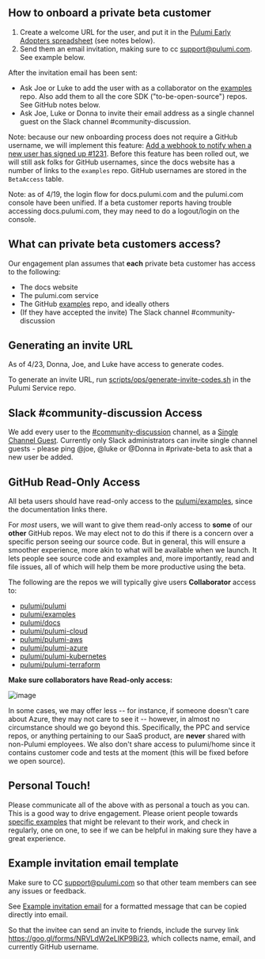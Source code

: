 ## How to onboard a private beta customer

1. Create a welcome URL for the user, and put it in the [Pulumi Early Adopters spreadsheet](https://docs.google.com/spreadsheets/d/1JbFINleJ1-r4f-Q4m_ZrTdsZ7VOO7J-lznQamC7NEhE/edit#gid=0) (see notes below).
2. Send them an email invitation, making sure to cc support@pulumi.com. See example below.

After the invitation email has been sent:
- Ask Joe or Luke to add the user with as a collaborator on the [examples](https://github.com/pulumi/examples) repo. Also add them to all the core SDK ("to-be-open-source") repos. See GitHub notes below.
- Ask Joe, Luke or Donna to invite their email address as a single channel guest on the Slack channel #community-discussion.

Note: because our new onboarding process does not require a GitHub username, we will implement this feature: [Add a webhook to notify when a new user has signed up #1231](https://github.com/pulumi/pulumi-service/issues/1231). Before this feature has been rolled out, we will still ask folks for GitHub usernames, since the docs website has a number of links to the `examples` repo. GitHub usernames are stored in the `BetaAccess` table.

Note: as of 4/19, the login flow for docs.pulumi.com and the pulumi.com console have been unified. If a beta customer reports having trouble accessing docs.pulumi.com, they may need to do a logout/login on the console.

## What can private beta customers access?

Our engagement plan assumes that **each** private beta customer has access to the following:
- The docs website
- The pulumi.com service
- The GitHub [examples](https://github.com/pulumi/examples) repo, and ideally others
- (If they have accepted the invite) The Slack channel #community-discussion

## Generating an invite URL

As of 4/23, Donna, Joe, and Luke have access to generate codes.

To generate an invite URL, run [scripts/ops/generate-invite-codes.sh](https://github.com/pulumi/pulumi-service/blob/master/scripts/ops/generate-invite-codes.sh) in the Pulumi Service repo. 

## Slack #community-discussion Access

We add every user to the [#community-discussion](https://pulumi.slack.com/messages/C9SEFSC4C) channel, as a [Single Channel Guest](https://get.slack.help/hc/en-us/articles/202518103-Multi-Channel-and-Single-Channel-Guests). Currently only Slack administrators can invite single channel guests - please ping @joe, @luke or @Donna in #private-beta to ask that a new user be added.

## GitHub Read-Only Access

All beta users should have read-only access to the [pulumi/examples](https://github.com/pulumi/examples/settings/collaboration), since the documentation links there.

For *most* users, we will want to give them read-only access to **some** of our **other** GitHub repos.  We may elect not to do this if there is a concern over a specific person seeing our source code.  But in general, this will ensure a smoother experience, more akin to what will be available when we launch.  It lets people see source code and examples and, more importantly, read and file issues, all of which will help them be more productive using the beta.

The following are the repos we will typically give users **Collaborator** access to:

* [pulumi/pulumi](https://github.com/pulumi/pulumi/settings/collaboration)
* [pulumi/examples](https://github.com/pulumi/examples/settings/collaboration)
* [pulumi/docs](https://github.com/pulumi/docs/settings/collaboration)
* [pulumi/pulumi-cloud](https://github.com/pulumi/pulumi-cloud/settings/collaboration)
* [pulumi/pulumi-aws](https://github.com/pulumi/pulumi-aws/settings/collaboration)
* [pulumi/pulumi-azure](https://github.com/pulumi/pulumi-azure/settings/collaboration)
* [pulumi/pulumi-kubernetes](https://github.com/pulumi/pulumi-kubernetes/settings/collaboration)
* [pulumi/pulumi-terraform](https://github.com/pulumi/pulumi-terraform/settings/collaboration)

**Make sure collaborators have Read-only access:**

![image](https://user-images.githubusercontent.com/3953235/38164793-9021830c-34be-11e8-8e66-17bfd6d9d6b1.png)

In some cases, we may offer less -- for instance, if someone doesn't care about Azure, they may not care to see it -- however, in almost no circumstance should we go beyond this.  Specifically, the PPC and service repos, or anything pertaining to our SaaS product, are **never** shared with non-Pulumi employees.  We also don't share access to pulumi/home since it contains customer code and tests at the moment (this will be fixed before we open source).

## Personal Touch!

Please communicate all of the above with as personal a touch as you can.  This is a good way to drive engagement.  Please orient people towards [specific examples](https://github.com/pulumi/examples) that might be relevant to their work, and check in regularly, one on one, to see if we can be helpful in making sure they have a great experience.

## Example invitation email template

Make sure to CC support@pulumi.com so that other team members can see any issues or feedback.

See [Example invitation email](https://docs.google.com/document/d/11B5X_ghxlNUhSOz8q9OdL-RsKNyZEs5Fs9CRZsthTxs/edit#) for a formatted message that can be copied directly into email.

So that the invitee can send an invite to friends, include the survey link https://goo.gl/forms/NRVLdW2eLIKP9Bi23, which collects name, email, and currently GitHub username.